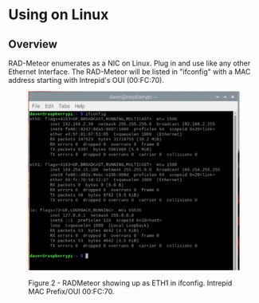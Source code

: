 # Using on Linux

## Overview

RAD-Meteor enumerates as a NIC on Linux. Plug in and use like any other Ethernet Interface. The RAD-Meteor will be listed in "ifconfig" with a MAC address starting with Intrepid's OUI (00:FC:70).

<figure><img src=".gitbook/assets/ifconfig_meteor.png" alt=""><figcaption><p>Figure 2 - RADMeteor showing up as ETH1 in ifconfig. Intrepid MAC Prefix/OUI 00:FC:70.</p></figcaption></figure>
